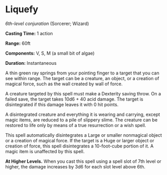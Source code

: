 # Liquefy
*6th-level conjuration* (Sorcerer; Wizard)

**Casting Time:** 1 action

**Range:** 60ft

**Components:** V, S, M (a small bit of algae)

**Duration:** Instantaneous

A thin green ray springs from your pointing finger to a target that you can see within range. The target can be a creature, an object, or a creation of magical force, such as the wall created by wall of force.

A creature targeted by this spell must make a Dexterity saving throw. On a failed save, the target takes 10d6 + 40 acid damage. The target is disintegrated if this damage leaves it with 0 hit points.

A disintegrated creature and everything it is wearing and carrying, except magic items, are reduced to a pile of slippery slime. The creature can be restored to life only by means of a true resurrection or a wish spell.

This spell automatically disintegrates a Large or smaller nonmagical object or a creation of magical force. If the target is a Huge or larger object or creation of force, this spell disintegrates a 10-foot-cube portion of it. A magic item is unaffected by this spell.

**At Higher Levels.** When you cast this spell using a spell slot of 7th level or higher, the damage increases by 3d6 for each slot level above 6th.
